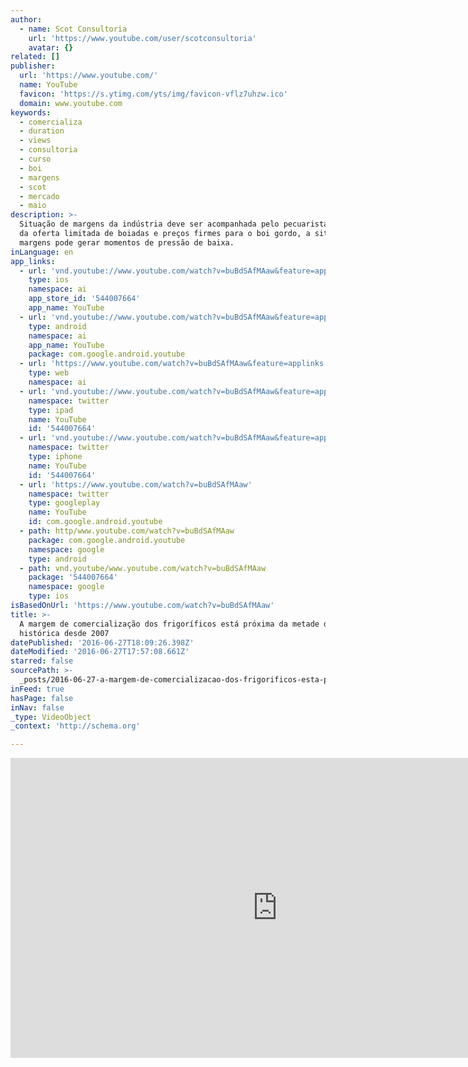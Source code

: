 ```yaml
---
author:
  - name: Scot Consultoria
    url: 'https://www.youtube.com/user/scotconsultoria'
    avatar: {}
related: []
publisher:
  url: 'https://www.youtube.com/'
  name: YouTube
  favicon: 'https://s.ytimg.com/yts/img/favicon-vflz7uhzw.ico'
  domain: www.youtube.com
keywords:
  - comercializa
  - duration
  - views
  - consultoria
  - curso
  - boi
  - margens
  - scot
  - mercado
  - maio
description: >-
  Situação de margens da indústria deve ser acompanhada pelo pecuarista. Apesar
  da oferta limitada de boiadas e preços firmes para o boi gordo, a situação de
  margens pode gerar momentos de pressão de baixa.
inLanguage: en
app_links:
  - url: 'vnd.youtube://www.youtube.com/watch?v=buBdSAfMAaw&feature=applinks'
    type: ios
    namespace: ai
    app_store_id: '544007664'
    app_name: YouTube
  - url: 'vnd.youtube://www.youtube.com/watch?v=buBdSAfMAaw&feature=applinks'
    type: android
    namespace: ai
    app_name: YouTube
    package: com.google.android.youtube
  - url: 'https://www.youtube.com/watch?v=buBdSAfMAaw&feature=applinks'
    type: web
    namespace: ai
  - url: 'vnd.youtube://www.youtube.com/watch?v=buBdSAfMAaw&feature=applinks'
    namespace: twitter
    type: ipad
    name: YouTube
    id: '544007664'
  - url: 'vnd.youtube://www.youtube.com/watch?v=buBdSAfMAaw&feature=applinks'
    namespace: twitter
    type: iphone
    name: YouTube
    id: '544007664'
  - url: 'https://www.youtube.com/watch?v=buBdSAfMAaw'
    namespace: twitter
    type: googleplay
    name: YouTube
    id: com.google.android.youtube
  - path: http/www.youtube.com/watch?v=buBdSAfMAaw
    package: com.google.android.youtube
    namespace: google
    type: android
  - path: vnd.youtube/www.youtube.com/watch?v=buBdSAfMAaw
    package: '544007664'
    namespace: google
    type: ios
isBasedOnUrl: 'https://www.youtube.com/watch?v=buBdSAfMAaw'
title: >-
  A margem de comercialização dos frigoríficos está próxima da metade da média
  histórica desde 2007
datePublished: '2016-06-27T18:09:26.398Z'
dateModified: '2016-06-27T17:57:08.661Z'
starred: false
sourcePath: >-
  _posts/2016-06-27-a-margem-de-comercializacao-dos-frigorificos-esta-proxima-da.md
inFeed: true
hasPage: false
inNav: false
_type: VideoObject
_context: 'http://schema.org'

---
```

<iframe src="https://cdn.embedly.com/widgets/media.html?src=https%3A%2F%2Fwww.youtube.com%2Fembed%2FbuBdSAfMAaw%3Ffeature%3Doembed&amp;url=http%3A%2F%2Fwww.youtube.com%2Fwatch%3Fv%3DbuBdSAfMAaw&amp;image=https%3A%2F%2Fi.ytimg.com%2Fvi%2FbuBdSAfMAaw%2Fhqdefault.jpg&amp;key=b7d04c9b404c499eba89ee7072e1c4f7&amp;type=text%2Fhtml&amp;schema=youtube" width="854" height="480" scrolling="no" frameborder="0" allowfullscreen="" style=""></iframe>